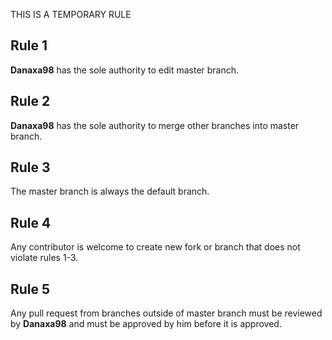 THIS IS A TEMPORARY RULE

## Rule 1
**Danaxa98** has the sole authority to edit master branch.

## Rule 2
**Danaxa98** has the sole authority to merge other branches into master branch.

## Rule 3
The master branch is always the default branch.

## Rule 4
Any contributor is welcome to create new fork or branch that does not violate rules 1-3.

## Rule 5
Any pull request from branches outside of master branch must be reviewed by **Danaxa98** and must be approved by him before it is approved.